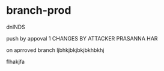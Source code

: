 # branch-prod


dnlNDS

push by appoval 1
CHANGES BY ATTACKER PRASANNA HAR

on aprroved branch
ljbhkjbkjbkjbkhbkhj

flhakjfa
